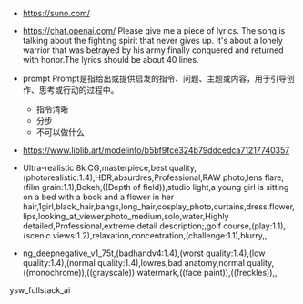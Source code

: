 - https://suno.com/
- https://chat.openai.com/
    Please give me a piece of lyrics. The song is talking about the fighting spirit that never gives up. It's about a lonely warrior that was betrayed by his army finally conquered and returned with honor.The lyrics should be about 40 lines.
- prompt 
    Prompt是指给出或提供启发的指令、问题、主题或内容，用于引导创作、思考或行动的过程中。
    - 指令清晰
    - 分步
    - 不可以做什么


- https://www.liblib.art/modelinfo/b5bf9fce324b79ddcedca71217740357
- Ultra-realistic 8k CG,masterpiece,best quality,(photorealistic:1.4),HDR,absurdres,Professional,RAW photo,lens flare,(film grain:1.1),Bokeh,((Depth of field)),studio light,a young girl is sitting on a bed with a book and a flower in her hair,1girl,black_hair,bangs,long_hair,cosplay_photo,curtains,dress,flower,lips,looking_at_viewer,photo_medium,solo,water,Highly detailed,Professional,extreme detail description;,golf course,(play:1.1),(scenic views:1.2),relaxation,concentration,(challenge:1.1),blurry,,
- ng_deepnegative_v1_75t,(badhandv4:1.4),(worst quality:1.4),(low quality:1.4),(normal quality:1.4),lowres,bad anatomy,normal quality,((monochrome)),((grayscale)) watermark,((face paint)),((freckles)),,



ysw_fullstack_ai